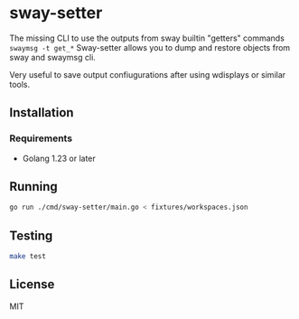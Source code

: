 # sway-setter

The missing CLI to use the outputs from sway builtin "getters" commands `swaymsg -t get_*`
Sway-setter allows you to dump and restore objects from sway and swaymsg cli.

Very useful to save output confiugurations after using wdisplays or similar tools.

## Installation

### Requirements

 - Golang 1.23 or later


## Running

```bash
go run ./cmd/sway-setter/main.go < fixtures/workspaces.json
```

## Testing

```bash
make test
```

## License

MIT

